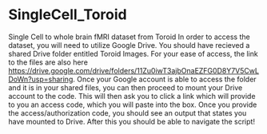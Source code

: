 # SingleCell_Toroid
Single Cell to whole brain fMRI dataset from Toroid
In order to access the dataset, you will need to utilize Google Drive. You should have recieved a shared Drive folder entitled Toroid Images. For your ease of access, the link to the files are also here https://drive.google.com/drive/folders/11Zu0iwT3ajbOnaEZFG0D8Y7V5CwLDoWn?usp=sharing.
Once your Google account is able to access the folder and it is in your shared files, you can then proceed to mount your Drive account to the code. This will then ask you to click a link which will provide to you an access code, which you will paste into the box. 
Once you provide the access/authorization code, you should see an output that states you have mounted to Drive. After this you should be able to navigate the script!
